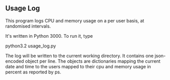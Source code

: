 Usage Log
---------

This program logs CPU and memory usage on a per user basis,
at randomised intervals. 

It's written in Python 3000. To run it, type

python3.2 usage_log.py

The log will be written to the current working directory.
It contains one json-encoded object per line. The objects
are dictionaries mapping the current date and time to the
users mapped to their cpu and memory usage in percent as
reported by ps.
